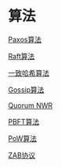 # 算法

[Paxos算法]()

[Raft算法]()

[一致哈希算法]()

[Gossip算法]()

[Quorum NWR]()

[PBFT算法]()

[PoW算法]()

[ZAB协议]()



